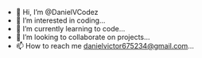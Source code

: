 - 👋 Hi, I’m @DanielVCodez
- 👀 I’m interested in coding...
- 🌱 I’m currently learning to code...
- 💞️ I’m looking to collaborate on projects...
- 📫 How to reach me danielvictor675234@gmail.com...

<!---
DanielVCodez/DanielVCodez is a ✨ special ✨ repository because its `README.md` (this file) appears on your GitHub profile.
You can click the Preview link to take a look at your changes.
--->
